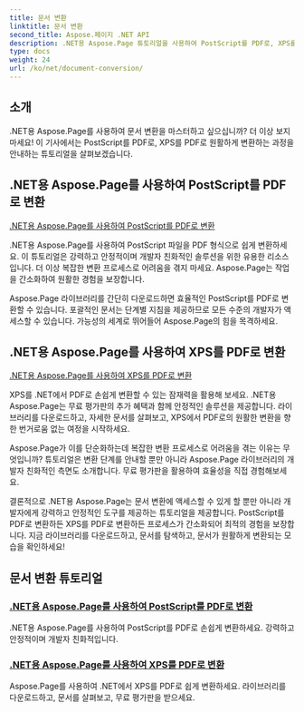 ```yaml
---
title: 문서 변환
linktitle: 문서 변환
second_title: Aspose.페이지 .NET API
description: .NET용 Aspose.Page 튜토리얼을 사용하여 PostScript를 PDF로, XPS를 PDF로 쉽게 변환하세요. 원활한 문서 변환을 위한 강력하고 안정적이며 쉬운 솔루션입니다.
type: docs
weight: 24
url: /ko/net/document-conversion/
---
```


## 소개

.NET용 Aspose.Page를 사용하여 문서 변환을 마스터하고 싶으십니까? 더 이상 보지 마세요! 이 기사에서는 PostScript를 PDF로, XPS를 PDF로 원활하게 변환하는 과정을 안내하는 튜토리얼을 살펴보겠습니다.

## .NET용 Aspose.Page를 사용하여 PostScript를 PDF로 변환

[.NET용 Aspose.Page를 사용하여 PostScript를 PDF로 변환](./convert-postscript-to-pdf/)

.NET용 Aspose.Page를 사용하여 PostScript 파일을 PDF 형식으로 쉽게 변환하세요. 이 튜토리얼은 강력하고 안정적이며 개발자 친화적인 솔루션을 위한 유용한 리소스입니다. 더 이상 복잡한 변환 프로세스로 어려움을 겪지 마세요. Aspose.Page는 작업을 간소화하여 원활한 경험을 보장합니다.

Aspose.Page 라이브러리를 간단히 다운로드하면 효율적인 PostScript를 PDF로 변환할 수 있습니다. 포괄적인 문서는 단계별 지침을 제공하므로 모든 수준의 개발자가 액세스할 수 있습니다. 가능성의 세계로 뛰어들어 Aspose.Page의 힘을 목격하세요.

## .NET용 Aspose.Page를 사용하여 XPS를 PDF로 변환

[.NET용 Aspose.Page를 사용하여 XPS를 PDF로 변환](./convert-xps-to-pdf/)

XPS를 .NET에서 PDF로 손쉽게 변환할 수 있는 잠재력을 활용해 보세요. .NET용 Aspose.Page는 무료 평가판의 추가 혜택과 함께 안정적인 솔루션을 제공합니다. 라이브러리를 다운로드하고, 자세한 문서를 살펴보고, XPS에서 PDF로의 원활한 변환을 향한 번거로움 없는 여정을 시작하세요.

Aspose.Page가 이를 단순화하는데 복잡한 변환 프로세스로 어려움을 겪는 이유는 무엇입니까? 튜토리얼은 변환 단계를 안내할 뿐만 아니라 Aspose.Page 라이브러리의 개발자 친화적인 측면도 소개합니다. 무료 평가판을 활용하여 효율성을 직접 경험해보세요.

결론적으로 .NET용 Aspose.Page는 문서 변환에 액세스할 수 있게 할 뿐만 아니라 개발자에게 강력하고 안정적인 도구를 제공하는 튜토리얼을 제공합니다. PostScript를 PDF로 변환하든 XPS를 PDF로 변환하든 프로세스가 간소화되어 최적의 경험을 보장합니다. 지금 라이브러리를 다운로드하고, 문서를 탐색하고, 문서가 원활하게 변환되는 모습을 확인하세요!
## 문서 변환 튜토리얼
### [.NET용 Aspose.Page를 사용하여 PostScript를 PDF로 변환](./convert-postscript-to-pdf/)
.NET용 Aspose.Page를 사용하여 PostScript를 PDF로 손쉽게 변환하세요. 강력하고 안정적이며 개발자 친화적입니다.
### [.NET용 Aspose.Page를 사용하여 XPS를 PDF로 변환](./convert-xps-to-pdf/)
Aspose.Page를 사용하여 .NET에서 XPS를 PDF로 쉽게 변환하세요. 라이브러리를 다운로드하고, 문서를 살펴보고, 무료 평가판을 받으세요.